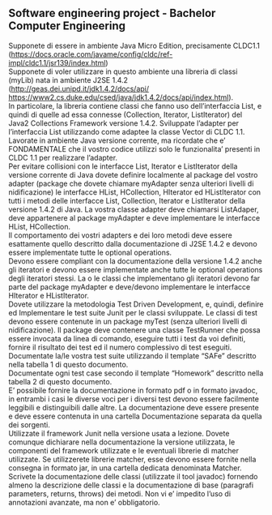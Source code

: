 Software engineering project - Bachelor Computer Engineering
--------------
Supponete di essere in ambiente Java Micro Edition, precisamente CLDC1.1
(https://docs.oracle.com/javame/config/cldc/ref-impl/cldc1.1/jsr139/index.html)
<br>
Supponete di voler utilizzare in questo ambiente una libreria di classi (myLib) nata in ambiente J2SE 1.4.2
(http://geas.dei.unipd.it/jdk1.4.2/docs/api/
https://www2.cs.duke.edu/csed/java/jdk1.4.2/docs/api/index.html).
<br>
In particolare, la libreria contiene classi che fanno uso dell’interfaccia List, e quindi di quelle ad essa
connesse (Collection, Iterator, ListIterator) del Java2 Collections Framework versione 1.4.2.
Sviluppate l’adapter per l’interfaccia List utilizzando come adaptee la classe Vector di CLDC 1.1.
<br>
Lavorate in ambiente Java versione corrente, ma ricordate che e’ FONDAMENTALE che il vostro codice
utilizzi solo le funzionalita’ presenti in CLDC 1.1 per realizzare l’adapter.
<br>
Per evitare collisioni con le interfacce List, Iterator e ListIterator della versione corrente di Java dovete
definire localmente al package del vostro adapter (package che dovete chiamare myAdapter senza ulteriori
livelli di nidificazione) le interfacce HList, HCollection, HIterator ed HListIterator con tutti i metodi delle
interfacce List, Collection, Iterator e ListIterator della versione 1.4.2 di Java. La vostra classe adapter deve
chiamarsi ListAdaper, deve appartenere al package myAdapter e deve implementare le interfacce HList,
HCollection.
<br>
Il comportamento dei vostri adapters e dei loro metodi deve essere esattamente quello descritto dalla
documentazione di J2SE 1.4.2 e devono essere implementate tutte le optional operations.
<br>
Devono essere compliant con la documentazione della versione 1.4.2 anche gli iteratori e devono essere
implementate anche tutte le optional operations degli iteratori stessi. La o le classi che implementano gli
iteratori devono far parte del package myAdapter e deve/devono implementare le interfacce HIterator e
HListIterator.
<br>
Dovete utilizzare la metodologia Test Driven Development, e, quindi, definire ed Implementare le test suite
Junit per le classi sviluppate. Le classi di test devono essere contenute in un package myTest (senza ulteriori
livelli di nidificazione). Il package deve contenere una classe TestRunner che possa essere invocata da linea
di comando, eseguire tutti i test da voi definiti, fornire il risultato dei test ed il numero complessivo di test
eseguiti.
<br>
Documentate la/le vostra test suite utilizzando il template “SAFe” descritto nella tabella 1 di questo
documento.
<br>
Documentate ogni test case secondo il template “Homework” descritto nella tabella 2 di questo
documento.
<br>
E’ possibile fornire la documentazione in formato pdf o in formato javadoc, in entrambi i casi le diverse voci
per i diversi test devono essere facilmente leggibili e distinguibili dalle altre. La documentazione deve
essere presente e deve essere contenuta in una cartella Documentazione separata da quella dei sorgenti.
<br>
Utilizzate il framework Junit nella versione usata a lezione. Dovete comunque dichiarare nella
documentazione la versione utilizzata, le componenti del framework utilizzate e le eventuali librerie di
matcher utilizzate. Se utilizzerete librerie matcher, esse devono essere fornite nella consegna in formato
jar, in una cartella dedicata denominata Matcher.
<br>
Scrivete la documentazione delle classi (utilizzate il tool javadoc) fornendo almeno la descrizione delle classi
e la documentazione di base (paragrafi parameters, returns, throws) dei metodi. Non vi e’ impedito l’uso di
annotazioni avanzate, ma non e’ obbligatorio.

